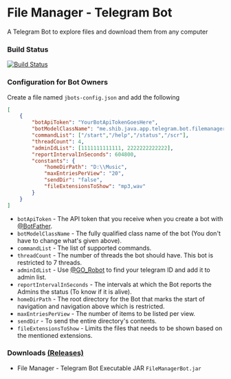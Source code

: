 # File Manager - Telegram Bot
A Telegram Bot to explore files and download them from any computer

### Build Status ###
[![Build Status](https://travis-ci.org/shibme/filemanager-bot.svg)](https://travis-ci.org/shibme/filemanager-bot)

### Configuration for Bot Owners ###
Create a file named `jbots-config.json` and add the following
```json
[
	{
		"botApiToken": "YourBotApiTokenGoesHere",
		"botModelClassName": "me.shib.java.app.telegram.bot.filemanager.main.FileManagerBotModel",
		"commandList": ["/start","/help","/status","/scr"],
		"threadCount": 4,
		"adminIdList": [1111111111111, 2222222222222],
		"reportIntervalInSeconds": 604800,
		"constants": {
			"homeDirPath": "D:\\Music",
			"maxEntriesPerView": "20",
			"sendDir": "false",
			"fileExtensionsToShow": "mp3,wav"
		}
	}
]
```
* `botApiToken` - The API token that you receive when you create a bot with [@BotFather](https://telegram.me/BotFather).
* `botModelClassName` - The fully qualified class name of the bot (You don't have to change what's given above).
* `commandList` - The list of supported commands.
* `threadCount` - The number of threads the bot should have. This bot is restricted to 7 threads.
* `adminIdList` - Use [@GO_Robot](https://telegram.me/GO_Robot) to find your telegram ID and add it to admin list.
* `reportIntervalInSeconds` - The intervals at which the Bot reports the Admins the status (To know if it is alive). 
* `homeDirPath` - The root directory for the Bot that marks the start of navigation and navigation above which is restricted.
* `maxEntriesPerView` - The number of items to be listed per view.
* `sendDir` - To send the entire directory's contents.
* `fileExtensionsToShow` - Limits the files that needs to be shown based on the mentioned extensions.

### Downloads [(Releases)](https://github.com/shibme/filemanager-bot/releases) ###
* File Manager - Telegram Bot Executable JAR `FileManagerBot.jar`
